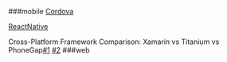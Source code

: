 ###mobile
[Cordova](https://github.com/liubiqu/dev/blob/master/Cordova.md) 

[ReactNative](http://www.gajotres.net/react-native-review-the-transformation-of-mobile-apps/) 

Cross-Platform Framework Comparison: Xamarin vs Titanium vs PhoneGap[#1](http://www.optimusinfo.com/blog/cross-platform-framework-comparison-xamarin-vs-titanium-vs-phonegap/)
[#2](http://www.cygnet-infotech.com/blog/phonegap-or-titanium-or-xamarin-which-cross-platform-should-you-choose)
###web

